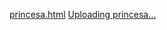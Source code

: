 [princesa.html](https://github.com/user-attachments/files/22068435/princesa.html)
[Uploading princesa…]()
